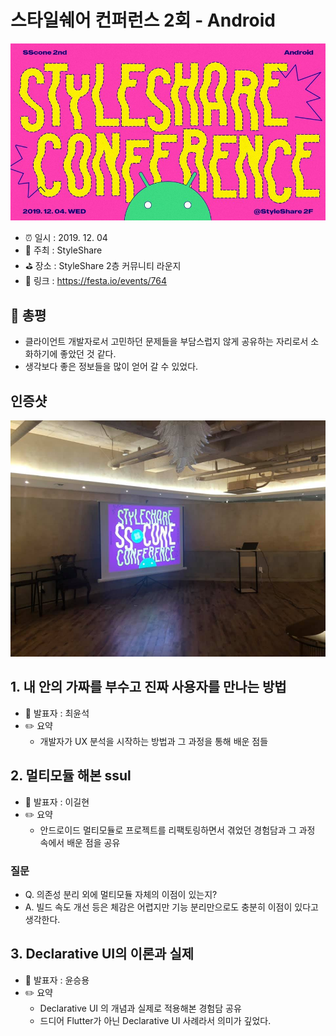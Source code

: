 # 스타일쉐어 컨퍼런스 2회 - Android

![스타일쉐어 컨퍼런스](ssc.png)

- ⏰ 일시 : 2019. 12. 04
- 💁 주최 : StyleShare
- ⛳ 장소 : StyleShare 2층 커뮤니티 라운지
- 🔗 링크 : https://festa.io/events/764

## 👏 총평

- 클라이언트 개발자로서 고민하던 문제들을 부담스럽지 않게 공유하는 자리로서 소화하기에 좋았던 것 같다.
- 생각보다 좋은 정보들을 많이 얻어 갈 수 있었다.

## 인증샷

![인증샷](self1.jpg)

## 1. 내 안의 가짜를 부수고 진짜 사용자를 만나는 방법

- 🎤 발표자 : 최윤석
- ✏️ 요약 
  - 개발자가 UX 분석을 시작하는 방법과 그 과정을 통해 배운 점들


## 2. 멀티모듈 해본 ssul

- 🎤 발표자 : 이길현
- ✏️ 요약 
  - 안드로이드 멀티모듈로 프로젝트를 리팩토링하면서 겪었던 경험담과 그 과정 속에서 배운 점을 공유

### 질문

- Q. 의존성 분리 외에 멀티모듈 자체의 이점이 있는지?
- A. 빌드 속도 개선 등은 체감은 어렵지만 기능 분리만으로도 충분히 이점이 있다고 생각한다.


## 3. Declarative UI의 이론과 실제

- 🎤 발표자 : 윤승용
- ✏️ 요약 
  - Declarative UI 의 개념과 실제로 적용해본 경험담 공유
  - 드디어 Flutter가 아닌 Declarative UI 사례라서 의미가 깊었다.

